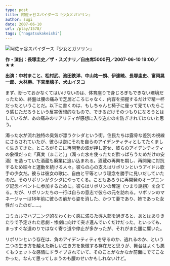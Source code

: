 ```yaml
---
type: post
title: 阿佐ヶ谷スパイダース『少女とガソリン』
author: sugi
date: 2007-06-10
url: /play/1578/
tags: ["nagatsukakeishi"]
---
```

<img src="/images/play/20070610.jpg" alt="阿佐ヶ谷スパイダース『少女とガソリン』" class="alignleft" />

**作・演出：長塚圭史／ザ・スズナリ／自由席5000円／2007-06-10 19:00／★★**

**出演：中村まこと、松村武、池田鉄洋、中山祐一朗、伊達暁、長塚圭史、富岡晃一郎、大林勝、下宮里穂子、犬山イヌコ**

まず、断っておかなくてはいけないのは、体育座りで身じろぎもできない環境だったため、終盤は腰の痛みで芝居どころじゃなく、内容を把握するだけで精一杯だったということだ。以下に書くのは、もしちゃんと椅子に座って見ていたらこう感じただろうという反実仮想的なもので、できるだけそのつもりになろうとはしているが、あの痛みのリアリティが感想に入り込むのを防ぎきれてはないと思う。

濁った水が流れ独特の臭気が漂うクシダという街。住民たちは露骨な差別の視線にさらされていたが、彼らは逆にそれを自らのアイデンティティとしてたくましく生きてきた。ところがそこに再開発の波が押し寄せ、彼らのアイデンティティの象徴だった「真実（まこと）」（濁った水を使ったただ酔っぱらうためだけの安酒）を造っていた酒蔵も廃業に追い込まれる。酒蔵の再興を期し、再開発に対抗するため細々と運動を続ける人々。彼らの心の支えはリポリンというアイドル歌手の少女だ。彼らは彼女の歌に、自由と平等という理念を勝手に見いだしていたのだ。そのリポリンがクシダにやってくる。こともあろうに再開発のオープニング記念イベントに参加するために。彼らはリポリンの奪還（つまり誘拐）を企てる。だが、リポリンたちの一行は自らの意志で彼らの元を訪れる。リポリンのマネージャーは18年前に彼らの前から姿を消した、かつて妻であり、姉であった女性だったのだ......。

コミカルでハプニング的なわくわく感に満ちた導入部を過ぎると、あとはありきたりで予定された悲劇・惨劇に向けて突き進んでいくだけだった。といっても、まっすぐな道のりではなく寄り道や停止が多かったが、それがまた腰に響いた。

リポリンという存在は、負のアイデンティティを守るのか、逃れるのか、という二つの生き方を越えた新しい生き方を象徴する存在だと思うが、舞台はよくも悪くもウェットな感情にドライブされていて、そのことがなかなか前面にでてこなかった。なんて思ってしまうのも腰のせいかもしれないけど。
